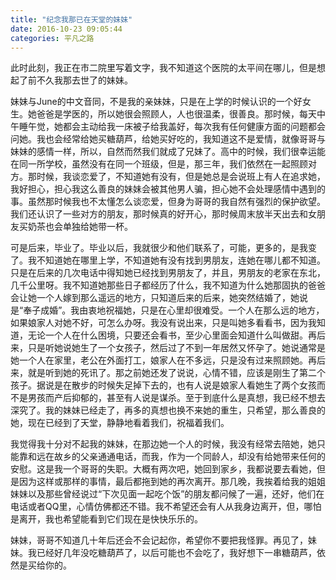 ```yaml
---
title: "纪念我那已在天堂的妹妹"
date: 2016-10-23 09:05:44
categories: 平凡之路
---
```

此时此刻，我正在市二院里写着文字，我不知道这个医院的太平间在哪儿，但是想起了前不久我那去世了的妹妹。

妹妹与June的中文音同，不是我的亲妹妹，只是在上学的时候认识的一个好女生。她爸爸是学医的，所以她很会照顾人，人也很温柔，很善良。那时候，每天中午睡午觉，她都会主动给我一床被子给我盖好，每次我有任何健康方面的问题都会问她。我也会经常给她买糖葫芦，给她买好吃的，我知道这不是爱情，就像哥哥与妹妹的感情一样，所以，自然而然我们就成了兄妹了。高中的时候，我们很幸运能在同一所学校，虽然没有在同一个班级，但是，那三年，我们依然在一起照顾对方。那时候，我谈恋爱了，不知道她有没有，但是她总是会说班上有人在追求她，我好担心，担心我这么善良的妹妹会被其他男人骗，担心她不会处理感情中遇到的事。虽然那时候我也不太懂怎么谈恋爱，但身为哥哥的我自然有强烈的保护欲望。我们还认识了一些对方的朋友，那时候真的好开心，那时候周末放半天出去和女朋友买奶茶也会单独给她带一杯。

可是后来，毕业了。毕业以后，我就很少和他们联系了，可能，更多的，是我变了。我不知道她在哪里上学，不知道她有没有找到男朋友，连她在哪儿都不知道。只是在后来的几次电话中得知她已经找到男朋友了，并且，男朋友的老家在东北，几千公里呀。我不知道她那些日子都经历了什么，我不知道为什么她那固执的爸爸会让她一个人嫁到那么遥远的地方，只知道后来的后来，她突然结婚了，她说是“奉子成婚”。我由衷地祝福她，只是在心里却很难受。一个人在那么远的地方，如果娘家人对她不好，可怎么办呀。我没有说出来，只是叫她多看看书，因为我知道，无论一个人在什么困境，只要还会看书，至少心里面会知道什么叫做甜。再后来，只是听她说她生了一个女孩子，然后过了不到一年居然又怀孕了。她说通常是她一个人在家里，老公在外面打工，娘家人在不多远，只是没有过来照顾她。再后来，就是听到她的死讯了。那之前她还发了说说，心情不错，应该是刚生了第二个孩子。据说是在散步的时候失足掉下去的，也有人说是娘家人看她生了两个女孩而不是男孩而产后抑郁的，甚至有人说是谋杀。至于到底什么是真想，我已经不想去深究了。我的妹妹已经走了，再多的真想也换不来她的重生，只希望，那么善良的她，现在已经到了天堂，静静地看着我们，祝福着我们。   

我觉得我十分对不起我的妹妹，在那边她一个人的时候，我没有经常去陪她，她只能靠和远在故乡的父亲通通电话，而我，作为一个同龄人，却没有给她带来任何的安慰。这是我一个哥哥的失职。大概有两次吧，她回到家乡，我都说要去看她，但是因为这样或那样的事情，最后都拖到她的再次离开。那几晚，我挨着给我的姐姐妹妹以及那些曾经说过“下次见面一起吃个饭”的朋友都问候了一遍，还好，他们在电话或者QQ里，心情仿佛都还不错。我不希望还会有人从我身边离开，但，哪怕是离开，我也希望能看到它们现在是快快乐乐的。

妹妹，哥哥不知道几十年后还会不会记起你，希望你不要把我怪罪。再见了，妹妹。我已经好几年没吃糖葫芦了，以后可能也不会吃了，我好想下一串糖葫芦，依然是买给你的。